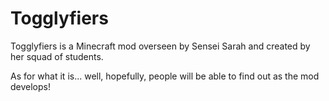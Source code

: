 # Togglyfiers
Togglyfiers is a Minecraft mod overseen by Sensei Sarah and created by her squad of students.

As for what it is... well, hopefully, people will be able to find out as the mod develops!
